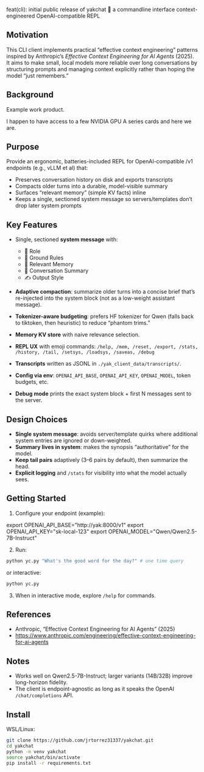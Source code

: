 feat(cli): initial public release of yakchat 🐼 a commandline interface context-engineered OpenAI-compatible REPL

## Motivation

This CLI client implements practical “effective context engineering” patterns inspired by
Anthropic’s *Effective Context Engineering for AI Agents* (2025). It aims to make small,
local models more reliable over long conversations by structuring prompts and managing
context explicitly rather than hoping the model “just remembers.”

## Background

Example work product.

I happen to have access to a few NVIDIA GPU A series cards and here we are.

## Purpose

Provide an ergonomic, batteries-included REPL for OpenAI-compatible /v1 endpoints
(e.g., vLLM et al) that:

- Preserves conversation history on disk and exports transcripts
- Compacts older turns into a durable, model-visible summary
- Surfaces “relevant memory” (simple KV facts) inline
- Keeps a single, sectioned system message so servers/templates don’t drop later system prompts

## Key Features
- Single, sectioned **system message** with:
  - 🐼 Role
  - 📏 Ground Rules
  - 🧠 Relevant Memory
  - 🧾 Conversation Summary
  - ✍️ Output Style

- **Adaptive compaction**: summarize older turns into a concise brief that’s re-injected into
  the system block (not as a low-weight assistant message).
- **Tokenizer-aware budgeting**: prefers HF tokenizer for Qwen (falls back to tiktoken, then heuristic)
  to reduce “phantom trims.”
- **Memory KV store** with naive relevance selection.
- **REPL UX** with emoji commands:
  `/help, /mem, /reset, /export, /stats, /history, /tail, /setsys, /loadsys, /saveas, /debug`
- **Transcripts** written as JSONL in `./yak_client_data/transcripts/`.
- **Config via env**: `OPENAI_API_BASE`, `OPENAI_API_KEY`, `OPENAI_MODEL`, token budgets, etc.
- **Debug mode** prints the exact system block + first N messages sent to the server.

## Design Choices
- **Single system message**: avoids server/template quirks where additional system entries
  are ignored or down-weighted.
- **Summary lives in system**: makes the synopsis “authoritative” for the model.
- **Keep tail pairs** adaptively (3–6 pairs by default), then summarize the head.
- **Explicit logging** and `/stats` for visibility into what the model actually sees.

## Getting Started

1) Configure your endpoint (example):

export OPENAI_API_BASE="http://yak:8000/v1"
export OPENAI_API_KEY="sk-local-123"
export OPENAI_MODEL="Qwen/Qwen2.5-7B-Instruct"

2) Run:
```bash
python yc.py "What's the good word for the day?" # one time query
```
or interactive:
```bash
python yc.py
```
3) When in interactive mode, explore `/help` for commands.

## References
- Anthropic, “Effective Context Engineering for AI Agents” (2025)
- https://www.anthropic.com/engineering/effective-context-engineering-for-ai-agents

## Notes
- Works well on Qwen2.5-7B-Instruct; larger variants (14B/32B) improve long-horizon fidelity.
- The client is endpoint-agnostic as long as it speaks the OpenAI `/chat/completions` API.

## Install

WSL/Linux:
```bash
git clone https://github.com/jrtorrez31337/yakchat.git
cd yakchat
python -m venv yakchat 
source yakchat/bin/activate  
pip install -r requirements.txt
```